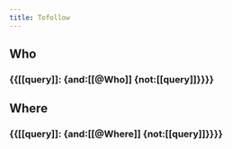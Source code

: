 ```yaml
---
title: Tofollow
---
```


## **Who**
### {{[[query]]: {and:[[@Who]] {not:[[query]]}}}}

## **Where**
### {{[[query]]: {and:[[@Where]] {not:[[query]]}}}}
